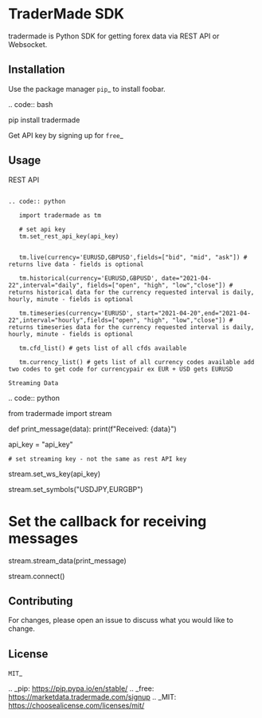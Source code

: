 TraderMade SDK
==============

tradermade is Python SDK for getting forex data via REST API or
Websocket.

Installation
------------

Use the package manager `pip`_ to install foobar.

.. code:: bash

   pip install tradermade

Get API key by signing up for `free`_

Usage
-----

REST API
~~~~~~~~

.. code:: python

   import tradermade as tm

   # set api key
   tm.set_rest_api_key(api_key)


   tm.live(currency='EURUSD,GBPUSD',fields=["bid", "mid", "ask"]) # returns live data - fields is optional
    
   tm.historical(currency='EURUSD,GBPUSD', date="2021-04-22",interval="daily", fields=["open", "high", "low","close"]) # returns historical data for the currency requested interval is daily, hourly, minute - fields is optional

   tm.timeseries(currency='EURUSD', start="2021-04-20",end="2021-04-22",interval="hourly",fields=["open", "high", "low","close"]) # returns timeseries data for the currency requested interval is daily, hourly, minute - fields is optional

   tm.cfd_list() # gets list of all cfds available

   tm.currency_list() # gets list of all currency codes available add two codes to get code for currencypair ex EUR + USD gets EURUSD

Streaming Data
~~~~~~~~~~~~~~

.. code:: python

   from tradermade import stream

   def print_message(data):
      print(f"Received: {data}")

   api_key = "api_key"

    # set streaming key - not the same as rest API key
   stream.set_ws_key(api_key)

   stream.set_symbols("USDJPY,EURGBP")
   
   # Set the callback for receiving messages
   stream.stream_data(print_message)  

   stream.connect()

Contributing
------------

For changes, please open an issue to discuss what you would like to
change.

License
-------

`MIT`_

.. _pip: https://pip.pypa.io/en/stable/
.. _free: https://marketdata.tradermade.com/signup
.. _MIT: https://choosealicense.com/licenses/mit/
